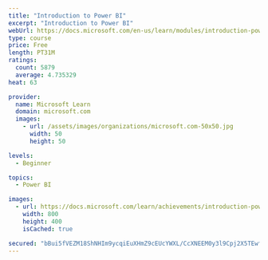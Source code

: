 ```yaml
---
title: "Introduction to Power BI"
excerpt: "Introduction to Power BI"
webUrl: https://docs.microsoft.com/en-us/learn/modules/introduction-power-bi/
type: course
price: Free
length: PT31M
ratings:
  count: 5879
  average: 4.735329
heat: 63

provider:
  name: Microsoft Learn
  domain: microsoft.com
  images:
    - url: /assets/images/organizations/microsoft.com-50x50.jpg
      width: 50
      height: 50

levels:
  - Beginner

topics:
  - Power BI

images:
  - url: https://docs.microsoft.com/learn/achievements/introduction-power-bi-social.png
    width: 800
    height: 400
    isCached: true

secured: "bBui5fVEZM18ShNHIm9ycqiEuXHmZ9cEUcYWXL/CcXNEEM0y3l9Cpj2X5TEwfVcUASWpdpi/ngyXSF5nb89yKMvdbcNOrpnMLEvWbWMzVajVsjGqA98tUtCx1guOcaM7uX14C1oITg+1ysBCCSwFMS7Ry0T81YR6i+gl6S8GlA192UEXkuo2s/c/mJD4PN+3JYXHO0NjyAEFucZxfVlXxooUxJ7HVYJW8HySy/B/EOxaB3nP6NEB/XbgMOuFbIdz7y/lRu5PwpjPJMi9eLvaBbfEJ8YM2HCCKAj8UZ/ZdEvEoO++J6t6PQvEs374qFC+W2tGwXJV4tzAqlK1gKfbg47ah4QcM5WnFj4gdrMTI/VR3/fnss4oCNtthbSPasMJ+47ZH8bZoU8fMXQcYaflCoqVjVe6JNV4YFYUOkzF0Qo=;nkPBx+5dQ6JPa38XtwifdQ=="
---
```


